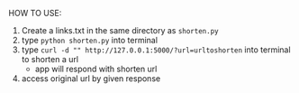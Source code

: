 HOW TO USE:

1. Create a links.txt in the same directory as `shorten.py`
2. type `python shorten.py` into terminal
3. type `curl -d "" http://127.0.0.1:5000/?url=urltoshorten` into terminal to shorten a url
	- app will respond with shorten url
4. access original url by given response